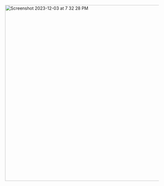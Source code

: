 <img width="578" alt="Screenshot 2023-12-03 at 7 32 28 PM" src="https://github.com/Sungjaeko/CMSI3150-Operating-System/assets/58409507/aa5f87a2-b2a3-439b-ae21-f4445b8d073c">
